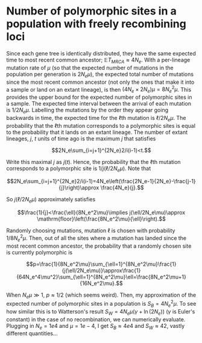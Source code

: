 
# Number of polymorphic sites in a population with freely recombining loci

Since each gene tree is identically distributed, they have the same expected time to most recent common ancestor; $\mathbb ET_{MRCA}\approx 4N_e$. With a per-lineage mutation rate of $\mu$ (so that the expected number of mutations in the population per generation is $2N_e\mu$), the expected total number of mutations since the most recent common ancestor (not only the ones that make it into a sample or land on an extant lineage), is then $(4N_e\times2N_e)\mu=8N_e^2\mu$. This provides the upper bound for the expected number of polymorphic sites in a sample. The expected time interval between the arrival of each mutation is $1/2N_e\mu$. Labelling the mutations by the order they appear going backwards in time, the expected time for the $\ell$th mutation is $\ell/2N_e\mu$. The probability that the $\ell$th mutation corresponds to a polymorphic sites is equal to the probability that it lands on an extant lineage. The number of extant lineages, $j$, $t$ units of time ago is the maximum $j$ that satisfies

$$2N_e\sum_{i=j+1}^{2N_e}2/i(i-1)<t.$$

Write this maximal $j$ as $j(t)$. Hence, the probability that the $\ell$th mutation corresponds to a polymorphic site is $1/j(\ell/2N_e\mu)$. Note that

$$2N_e\sum_{i=j+1}^{2N_e}2/i(i-1)=4N_e\left(\frac{2N_e-1}{2N_e}-\frac{j-1}{j}\right)\approx \frac{4N_e}{j}.$$

So $j(\ell/2N_e\mu)$ approximately satisfies

$$\frac{1}{j}<\frac{\ell}{8N_e^2\mu}\implies j(\ell/2N_e\mu)\approx \mathrm{floor}\left(\frac{8N_e^2\mu}{\ell}\right).$$

Randomly choosing mutations, mutation $\ell$ is chosen with probability $1/8N_e^2\mu$. Then, out of all the sites where a mutation has landed since the most recent common ancestor, the probability that a randomly chosen site is currently polymorphic is

$$p=\frac{1}{8N_e^2\mu}\sum_{\ell=1}^{8N_e^2\mu}\frac{1}{j(\ell/2N_e\mu)}\approx\frac{1}{64N_e^4\mu^2}\sum_{\ell=1}^{8N_e^2\mu}\ell=\frac{8N_e^2\mu+1}{16N_e^2\mu}.$$

When $N_e\mu\gg1$, $p\approx1/2$ (which seems weird). Then, my approximation of the expected number of polymorphic sites in a population is $S_B=4N_e^2\mu$. To see how similar this is to Watterson's result $S_W=4N_e\mu(\gamma+\ln(2N_e))$  ($\gamma$ is Euler's constant) in the case of no recombination, we can numerically evaluate. Plugging in $N_e=1e4$ and $\mu=1e-4$, I get $S_B\approx4e4$ and $S_W\approx42$, vastly different quantities...
